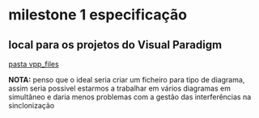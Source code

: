   
# milestone 1 especificação  
  
## local para os projetos do Visual Paradigm  
  
[pasta vpp_files](./vpp_files/)

**NOTA:** penso que o ideal seria criar um ficheiro para tipo de diagrama, assim seria possivel estarmos a trabalhar em vários diagramas em simultâneo e daria menos problemas com a gestão das interferências na sinclonização  
  